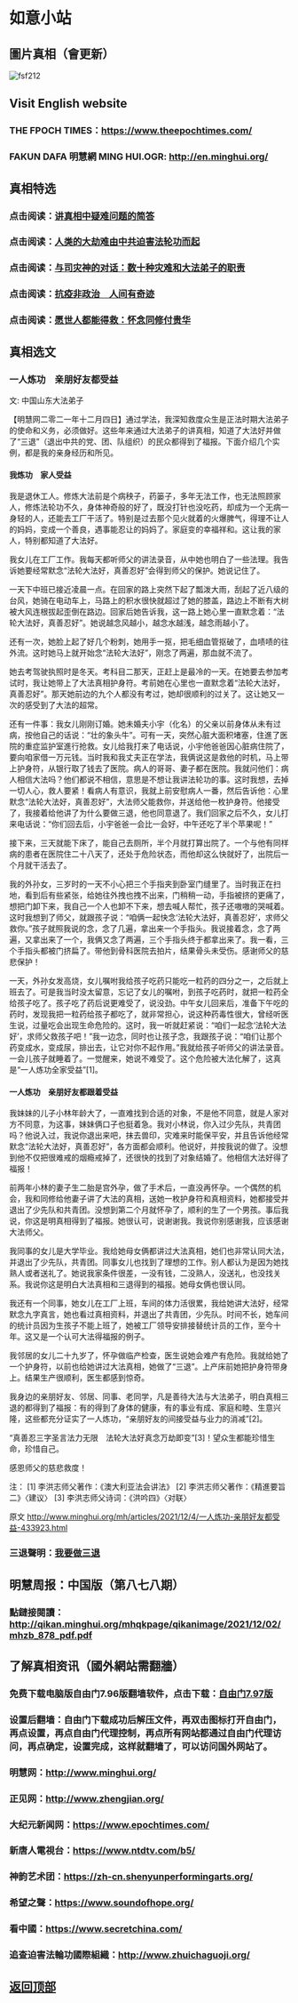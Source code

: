 # 如意小站

## 圖片真相（會更新）

![fsf212](https://user-images.githubusercontent.com/79625284/144581952-b497ce7a-5344-422d-b1bd-b062bce10e2f.jpg)

## Visit English website

### THE FPOCH TIMES：https://www.theepochtimes.com/

### FAKUN DAFA 明慧網 MING HUI.OGR: http://en.minghui.org/

## 真相特选

### 点击阅读：[讲真相中疑难问题的简答](https://github.com/pinhe91/jcxw3/tree/main)

### 点击阅读：[人类的大劫难由中共迫害法轮功而起](https://github.com/pinhe91/jcxw4/tree/main) 

### 点击阅读：[与司灾神的对话：数十种灾难和大法弟子的职责](https://github.com/pinhe91/jcxw1/tree/main) 

### 点击阅读：[抗疫非政治　人间有奇迹](https://github.com/pinhe91/jcxw2/tree/main) 

### 点击阅读：[愿世人都能得救：怀念同修付贵华](https://github.com/pinhe91/jcxw5/tree/main)

## 真相选文

### 一人炼功　亲朋好友都受益

文: 中国山东大法弟子

【明慧网二零二一年十二月四日】通过学法，我深知救度众生是正法时期大法弟子的使命和义务，必须做好。这些年来通过大法弟子的讲真相，知道了大法好并做了“三退”（退出中共的党、团、队组织）的民众都得到了福报。下面介绍几个实例，都是我的亲身经历和所见。

#### 我炼功　家人受益

我是退休工人。修炼大法前是个病秧子，药篓子，多年无法工作，也无法照顾家人，修炼法轮功不久，身体神奇般的好了，既没打针也没吃药，却成为一个无病一身轻的人，还能去工厂干活了。特别是过去那个见火就着的火爆脾气，得理不让人的妈妈，变成一个善良，遇事能忍让的妈妈了。家庭变的幸福祥和。这让我的家人，特别都知道了大法好。

我女儿在工厂工作。我每天都听师父的讲法录音，从中她也明白了一些法理。我告诉她要经常默念“法轮大法好，真善忍好”会得到师父的保护。她说记住了。

一天下中班已接近凌晨一点。在回家的路上突然下起了瓢泼大雨，刮起了近八级的台风，她骑在电动车上，马路上的积水很快就超过了她的膝盖，路边上不断有大树被大风连根拔起歪倒在路边。回家后她告诉我，这一路上她心里一直默念着：“法轮大法好，真善忍好”。她说越念风越小，越念水越浅，越念雨越小了。

还有一次，她脸上起了好几个粉刺，她用手一抠，把毛细血管抠破了，血啧啧的往外流。这时她马上就开始念“法轮大法好”，刚念了两遍，那血就不流了。

她去考驾驶执照时是冬天。考科目二那天，正赶上是最冷的一天。在她要去参加考试时，我让她带上了大法真相护身符。考前她在心里也一直默念着“法轮大法好，真善忍好”。那天她前边的九个人都没有考过，她却很顺利的过关了。这让她又一次的感受到了大法的超常。

还有一件事：我女儿刚刚订婚。她未婚夫小宇（化名）的父亲以前身体从未有过病，按他自己的话说：“壮的象头牛”。可有一天，突然心脏大面积堵塞，住進了医院的重症监护室進行抢救。女儿给我打来了电话说，小宇他爸爸因心脏病住院了，要向咱家借一万元钱。当时我和我丈夫正在学法，我俩说这是救他的时机，马上带上护身符，从银行取了钱去了医院。病人的哥哥、妻子都在医院。我就问他们：病人相信大法吗？他们都说不相信，意思是不想让我讲法轮功的事。这时我想，去掉一切人心，救人要紧！看病人有意识，我就上前安慰病人一番，然后告诉他：心里默念“法轮大法好，真善忍好”，大法师父能救你，并送给他一枚护身符。他接受了，我接着给他讲了为什么要做三退，他也同意退了。我们回家之后不久，女儿打来电话说：“你们回去后，小宇爸爸一会比一会好，中午还吃了半个苹果呢！”

接下来，三天就能下床了，能自己去厕所，半个月就打算出院了。一个与他有同样病的患者在医院住二十八天了，还处于危险状态，而他却这么快就好了，出院后一个月就干活去了。

我的外孙女，三岁时的一天不小心把三个手指夹到卧室门缝里了。当时我正在扫地，看到后有些紧张，给她往外拽也拽不出来，门稍稍一动，手指被挤的更痛了，想把门卸下来，我自己一个人也卸不下来，想去喊人帮忙，孩子还嗷嗷的哭喊着。这时我想到了师父，就跟孩子说：“咱俩一起快念‘法轮大法好，真善忍好’，求师父救你。”孩子就照我说的念，念了几遍，拿出来一个手指头。我说接着念，念了两遍，又拿出来了一个，我俩又念了两遍，三个手指头终于都拿出来了。我一看，三个手指头都被门挤扁了。带他到骨科医院去拍片，结果骨头未受伤。感谢师父的慈悲保护！

一天，外孙女发高烧，女儿嘱咐我给孩子吃药只能吃一粒药的四分之一，之后就上班去了。可是我当时没太留意，忘记了女儿的嘱咐，到孩子吃药时，就把一粒药全给孩子吃了。孩子吃了药后说更难受了，说没劲。中午女儿回来后，准备下午吃的药时，发现我把一粒药给孩子都吃了，就非常担心，说这种药毒性很大，曾经听医生说，过量吃会出现生命危险的。这时，我一听就赶紧说：“咱们一起念‘法轮大法好’，求师父救孩子吧！”我一边念，同时也让孩子念，我跟孩子说：“咱们让那个药变成水，变成尿，排出去，让它对你不起作用。”我就给孩子听师父的讲法录音。一会儿孩子就睡着了。一觉醒来，她说不难受了。这个危险被大法化解了，这真是“一人炼功全家受益”[1]。

#### 一人炼功　亲朋好友都跟着受益

我妹妹的儿子小林年龄大了，一直难找到合适的对象，不是他不同意，就是人家对方不同意，为这事，妹妹俩口子也挺着急。我对小林说，你入过少先队，共青团吗？他说入过，我说你退出来吧，抹去兽印，灾难来时能保平安，并且告诉他经常默念“法轮大法好，真善忍好”，各方面都会顺利。他说好，并按我说的做了。没想到他不仅把很难戒的烟瘾戒掉了，还很快的找到了对象结婚了。他相信大法好得了福报！

前两年小林的妻子生二胎是宫外孕，做了手术后，一直没再怀孕。一个偶然的机会，我和同修给他妻子讲了大法的真相，送她一枚护身符和真相资料，她都接受并退出了少先队和共青团。没想到第二个月就怀孕了，顺利的生了一个男孩。事后我说，你这是明真相得到了福报。她很认可，说谢谢我。我说你别感谢我，应该感谢大法师父。

我同事的女儿是大学毕业。我给她母女俩都讲过大法真相，她们也非常认同大法，并退出了少先队，共青团。同事女儿也找到了理想的工作。别人都认为是因为她找熟人或者送礼了。她说我家条件很差，一没有钱，二没熟人，没送礼，也没找关系。我说你这是明白大法真相和三退得到的福报。她母女俩也很认同。

我还有一个同事，她女儿在工厂上班，车间的体力活很累，我给她讲大法好，经常默念九字真言，她也看过真相资料，并退出了共青团，少先队。时间不长，她车间的统计员因为生孩子不能上班了，她被工厂领导安排接替统计员的工作，至今十年。这又是一个认可大法得福报的例子。

我邻居的女儿二十九岁了，怀孕做临产检查，医生说她会难产有危险。我就给她了一个护身符，以前也给她讲过大法真相，她做了“三退”。上产床前她把护身符带身上。结果生产很顺利，医生都感到惊奇。

我身边的亲朋好友、邻居、同事、老同学，凡是善待大法与大法弟子，明白真相三退的都得到了福报：有的得到了身体的健康，有的事业有成、家庭和睦、生意兴隆，这些都充分证实了一人炼功，“亲朋好友的间接受益与业力的消减”[2]。

“真善忍三字圣言法力无限　法轮大法好真念万劫即变”[3]！望众生都能珍惜生命，珍惜自己。

感恩师父的慈悲救度！

注：
[1] 李洪志师父著作：《澳大利亚法会讲法》
[2] 李洪志师父著作：《精進要旨二》〈建议〉
[3] 李洪志师父诗词：《洪吟四》〈对联〉

原文 http://www.minghui.org/mh/articles/2021/12/4/一人炼功-亲朋好友都受益-433923.html

### 三退聲明：[我要做三退](http://tuidang.ddns.net/)

## 明慧周报：中国版（第八七八期）

### 點鏈接閱讀：http://qikan.minghui.org/mhqkpage/qikanimage/2021/12/02/mhzb_878_pdf.pdf

## 了解真相资讯（國外網站需翻牆）

### 免费下载电脑版自由门7.96版翻墙软件，点击下载：[自由门7.97版](https://github.com/pinhe91/tuiguang/files/6839679/fg797r.zip)

### 设置后翻墙：自由门下载成功后解压文件，再双击图标打开自由门，再点设置，再点自由门代理控制，再点所有网站都通过自由门代理访问，再点确定，设置完成，这样就翻墙了，可以访问国外网站了。

### 明慧网：http://www.minghui.org/

### 正见网：http://www.zhengjian.org/

### 大纪元新闻网：https://www.epochtimes.com/

### 新唐人電視台：https://www.ntdtv.com/b5/

### 神韵艺术团：https://zh-cn.shenyunperformingarts.org/

### 希望之聲：https://www.soundofhope.org/

### 看中國：https://www.secretchina.com/

### 追查迫害法輪功國際組織：http://www.zhuichaguoji.org/

## [返回顶部](https://git.io/Js3EY)

